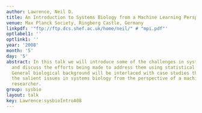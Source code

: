 ```yaml
---
author: Lawrence, Neil D.
title: An Introduction to Systems Biology from a Machine Learning Perspective
venue: Max Planck Society, Ringberg Castle, Germany
linkpdf: '"ftp://ftp.dcs.shef.ac.uk/home/neil/" # "mpi.pdf"'
optlabel1: ''
optlink1: ''
year: '2008'
month: '5'
day: '5'
abstract: In this talk we will introduce some of the challenges in systems biology
  and discuss the efforts being made to address them using statistical inference.
  General biological background will be interlaced with case studies that illustrate
  the salient issues in systems biology from the perspective of a machine learning
  researcher.
group: sysbio
layout: talk
key: Lawrence:sysbioIntroA08
---
```

